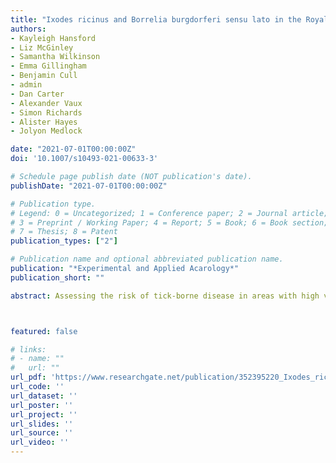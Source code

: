 ```yaml
---
title: "Ixodes ricinus and Borrelia burgdorferi sensu lato in the Royal Parks of London, UK"
authors:
- Kayleigh Hansford
- Liz McGinley
- Samantha Wilkinson
- Emma Gillingham
- Benjamin Cull
- admin
- Dan Carter
- Alexander Vaux
- Simon Richards
- Alister Hayes
- Jolyon Medlock

date: "2021-07-01T00:00:00Z"
doi: '10.1007/s10493-021-00633-3'

# Schedule page publish date (NOT publication's date).
publishDate: "2021-07-01T00:00:00Z"

# Publication type.
# Legend: 0 = Uncategorized; 1 = Conference paper; 2 = Journal article;
# 3 = Preprint / Working Paper; 4 = Report; 5 = Book; 6 = Book section;
# 7 = Thesis; 8 = Patent
publication_types: ["2"]

# Publication name and optional abbreviated publication name.
publication: "*Experimental and Applied Acarology*"
publication_short: ""

abstract: Assessing the risk of tick-borne disease in areas with high visitor numbers is important from a public health perspective. Evidence suggests that tick presence, density, infection prevalence and the density of infected ticks can vary between habitats within urban green space, suggesting that the risk of Lyme borreliosis transmission can also vary. This study assessed nymph density, *Borrelia* prevalence and the density of infected nymphs across a range of habitat types in nine parks in London which receive millions of visitors each year. *Ixodes* *ricinus* were found in only two of the nine locations sampled, and here they were found in all types of habitat surveyed. Established *I.* *ricinus* populations were identified in the two largest parks, both of which had resident free-roaming deer populations. Highest densities of nymphs  and infected nymphs were associated with woodland and under canopy habitats in Richmond Park, but ticks infected with *Borrelia* were found across all habitat types surveyed. Nymphs infected with Borrelia were only reported from Richmond Park, where *Borrelia* *burgdorferi* sensu stricto and *Borrelia* *afzelii* were identified as the dominant genospecies. Areas with short grass appeared to be less suitable for ticks and maintaining short grass in high footfall areas could be a good strategy for reducing the risk of Lyme borreliosis transmission to humans in such settings. In areas where this would create conflict with existing practices which aim to improve and/or meet historic landscape, biodiversity and public access goals, promoting public health awareness of tick-borne disease risks could also be utilised.



featured: false

# links:
# - name: ""
#   url: ""
url_pdf: 'https://www.researchgate.net/publication/352395220_Ixodes_ricinus_and_Borrelia_burgdorferi_sensu_lato_in_the_Royal_Parks_of_London_UK'
url_code: ''
url_dataset: ''
url_poster: ''
url_project: ''
url_slides: ''
url_source: ''
url_video: ''
---
```

